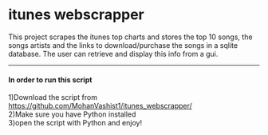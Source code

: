 # itunes webscrapper
This project scrapes the itunes top charts and stores the top 10 songs, the songs artists and the links to download/purchase the songs in a sqlite database. The user can retrieve and display this info from a gui.  
___
#### In order to run this script
1)Download the script from https://github.com/MohanVashist1/itunes_webscrapper/<br/>
2)Make sure you have Python installed<br/>
3)open the script with Python and enjoy!
